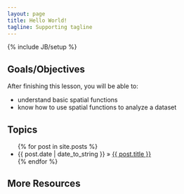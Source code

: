 ```yaml
---
layout: page
title: Hello World!
tagline: Supporting tagline
---
```

{% include JB/setup %}

## Goals/Objectives

After finishing this lesson, you will be able to:
  - understand basic spatial functions
  - know how to use spatial functions to analyze a dataset

## Topics

<ul class="posts">
  {% for post in site.posts %}
    <li><span>{{ post.date | date_to_string }}</span> &raquo; <a href="{{ BASE_PATH }}{{ post.url }}">{{ post.title }}</a></li>
  {% endfor %}
</ul>

## More Resources

